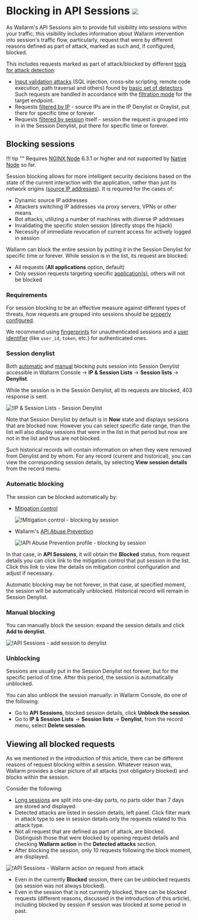 # Blocking in API Sessions <a href="../../about-wallarm/subscription-plans/#waap-and-advanced-api-security"><img src="../../images/api-security-tag.svg" style="border: none;"></a>

As Wallarm's API Sessions aim to provide full visibility into sessions within your traffic, this visibility includes information about Wallarm intervention into session's traffic flow, particularly, request that were by different reasons defined as part of attack, marked as such and, if configured, blocked.

This includes requests marked as part of attack/blocked by different [tools for attack detection](../about-wallarm/protecting-against-attacks.md#tools-for-attack-detection):

* [Input validation attacks](../attacks-vulns-list.md#attack-types) (SQL injection, cross‑site scripting, remote code execution, path traversal and others) found by [basic set of detectors](../about-wallarm/protecting-against-attacks.md#basic-set-of-detectors). Such requests are handled in accordance with the [filtration mode](../admin-en/configure-wallarm-mode.md) for the target endpoint.
* Requests [filtered by IP](../user-guides/ip-lists/overview.md) - source IPs are in the IP Denylist or Graylist, put there for specific time or forever.
* Requests [filtered by session](#blocking-sessions) itself - session the request is grouped into in in the Session Denylist, put there for specific time or forever.

## Blocking sessions

!!! tip ""
    Requires [NGINX Node](../installation/nginx-native-node-internals.md#nginx-node) 6.3.1 or higher and not supported by [Native Node](../installation/nginx-native-node-internals.md#native-node) so far.

Session blocking allows for more intelligent security decisions based on the state of the current interaction with the application, rather than just its network origins ([source IP addresses](../user-guides/ip-lists/overview.md)). It is required for the cases of:

* Dynamic source IP addresses
* Attackers switching IP addresses via proxy servers, VPNs or other means
* Bot attacks, utilizing a number of machines with diverse IP addresses
* Invalidating the specific stolen session (directly stops the hijack)
* Necessity of immediate revocation of current access for actively logged in session

Wallarm can block the entire session by putting it in the Session Denylist for specific time or forever. While session is in the list, its request are blocked:

* All requests (**All applications** option, default)
* Only session requests targeting specific [application(s)](../user-guides/settings/applications.md), others will not be blocked

### Requirements

For session blocking to be an effective measure against different types of threats, how requests are grouped into sessions should be [properly configured](../api-sessions/setup.md#session-grouping). 

We recommend using [fingerprints](../admin-en/enabling-ja3.md) for unauthenticated sessions and a [user identifier](../api-sessions/setup.md#users-and-roles) (like `user_id`, `token`, etc.) for authenticated ones.

### Session denylist

Both [automatic](#automatic-blocking) and [manual](#manual-blocking) blocking puts session into Session Denylist accessible in Wallarm Console → **IP & Session Lists** → **Session lists** → **Denylist**.

While the session is in the Session Denylist, all its requests are blocked, 403 response is sent.

![!IP & Session Lists - Session Denylist](../images/api-sessions/api-sessions-denylist.png)

Note that Session Denylist by default is in **Now** state and displays sessions that are blocked now. However you can select specific date range, than the list will also display sessions that were in the list in that period but now are not in the list and thus are not blocked.

Such historical records will contain information on when they were removed from Denylist and by whom. For any record (current and historical), you can view the corresponding session details, by selecting **View session details** from the record menu.

### Automatic blocking

The session can be blocked automatically by: 

* [Mitigation control](../about-wallarm/mitigation-controls-overview.md)

    ![!Mitigation control - blocking by session](../images/api-sessions/api-sessions-blocking-mc.png)

* Wallarm's [API Abuse Prevention](../api-abuse-prevention/overview.md)

    ![!API Abuse Prevention profile - blocking by session](../images/api-sessions/api-sessions-blocking-api-abuse.png)

In that case, in **API Sessions**, it will obtain the **Blocked** status<!--, in session details, blocked requests will be highlighted-->, from request details you can click link to the <!--corresponding blocking record in Session Denylist, there, in the **Added by** column you will see the name and link to the--> mitigation control that put session in the list. Click this link to view the details on mitigation control configuration and adjust if necessary.

Automatic blocking may be not forever, in that case, at specified moment, the session will be automatically unblocked. Historical record will remain in Session Denylist.

### Manual blocking

You can manually block the session: expand the session details and click **Add to denylist**.

![!API Sessions - add session to denylist](../images/api-sessions/api-sessions-add-session-to-denylist.png)

### Unblocking

Sessions are usually put in the Session Denylist not forever, but for the specific period of time. After this period, the session is automatically unblocked.

You can also unblock the session manually: in Wallarm Console, do one of the following:

* Go to **API Sessions**, blocked session details, click **Unblock the session**.
* Go to **IP & Session Lists** → **Session lists** → **Denylist**, from the record menu, select **Delete session**.

## Viewing all blocked requests

As we mentioned in the introduction of this article, there can be different reasons of request blocking within a session. Whatever reason was, Wallarm provides a clear picture of all attacks (not obligatory blocked) and blocks within the session.

Consider the following:

* [Long sessions](exploring.md#multi-day-sessions) are split into one-day parts, no parts older than 7 days are stored and displayed.
* Detected attacks are listed in session details, left panel. Click filter mark in attack type to see in session details only the requests related to this attack type.
* Not all request that are defined as part of attack, are blocked. Distinguish those that were blocked by <!--red background highlight--> opening request details and checking **Wallarm action** in the **Detected attacks** section. <!--weird way, will be fixed in PLUTO-7964>.-->
* After blocking the session, only 10 requests following the block moment, are displayed.
<!--* Expand blocked request details to see information about attack and a reason of blocking.
* If reason of blocking is IP Denylist or Session Denylist, you can click link to navigate to corresponding records there; in the list itself, you'll see the reason of being in this list and link to this reason (for example, to [mitigation control](../about-wallarm/mitigation-controls-overview.md)).-->

![!API Sessions - Wallarm action on request from attack](../images/api-sessions/api-sessions-wallarm-action.png)

* Even in the currently **Blocked** session, there can be unblocked requests (as session was not always blocked).
* Even in the session that is not currently blocked, there can be blocked requests (different reasons, discussed in the introduction of this article), including blocked by session if session was blocked at some period in past.
